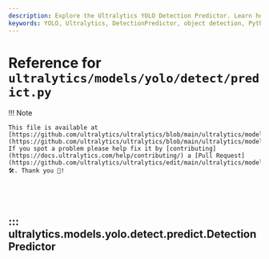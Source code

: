 ```yaml
---
description: Explore the Ultralytics YOLO Detection Predictor. Learn how to implement and use the DetectionPredictor class for object detection in Python.
keywords: YOLO, Ultralytics, DetectionPredictor, object detection, Python, machine learning, AI, non_max_suppression
---
```


# Reference for `ultralytics/models/yolo/detect/predict.py`

!!! Note

    This file is available at [https://github.com/ultralytics/ultralytics/blob/main/ultralytics/models/yolo/detect/predict.py](https://github.com/ultralytics/ultralytics/blob/main/ultralytics/models/yolo/detect/predict.py). If you spot a problem please help fix it by [contributing](https://docs.ultralytics.com/help/contributing/) a [Pull Request](https://github.com/ultralytics/ultralytics/edit/main/ultralytics/models/yolo/detect/predict.py) 🛠️. Thank you 🙏!

<br><br>

## ::: ultralytics.models.yolo.detect.predict.DetectionPredictor

<br><br>
